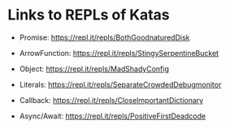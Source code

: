 # Links to REPLs of Katas

* Promise: https://repl.it/repls/BothGoodnaturedDisk

* ArrowFunction: https://repl.it/repls/StingySerpentineBucket

* Object: https://repl.it/repls/MadShadyConfig

* Literals: https://repl.it/repls/SeparateCrowdedDebugmonitor

* Callback: https://repl.it/repls/CloseImportantDictionary

* Async/Await: https://repl.it/repls/PositiveFirstDeadcode



